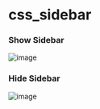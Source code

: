 # css_sidebar

### Show Sidebar

![image](https://user-images.githubusercontent.com/63374020/154359894-46acef0f-86e7-4b07-990e-7d73d9ea21d9.png)

### Hide Sidebar

![image](https://user-images.githubusercontent.com/63374020/154359961-ab0882c1-6945-41b7-adcf-58b1a48be269.png)
